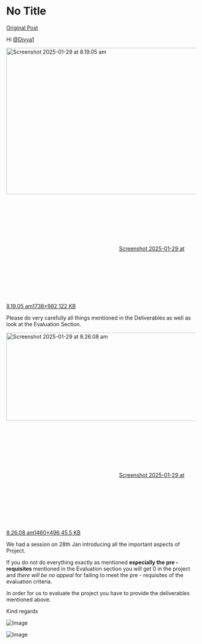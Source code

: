 # No Title

[Original Post](https://discourse.onlinedegree.iitm.ac.in/t/164277/30)

<p>Hi <a class="mention" href="/u/divya1">@Divya1</a></p>
<p><div class="lightbox-wrapper"><a class="lightbox" href="https://europe1.discourse-cdn.com/flex013/uploads/iitm/original/3X/3/5/35e7ce763c7605e99ee1fad3906e1cd31d094b31.png" data-download-href="/uploads/short-url/7GRWQ9A0Ygc4UgcaxkNn2rTuJyx.png?dl=1" title="Screenshot 2025-01-29 at 8.19.05 am" rel="noopener nofollow ugc"><img src="https://europe1.discourse-cdn.com/flex013/uploads/iitm/optimized/3X/3/5/35e7ce763c7605e99ee1fad3906e1cd31d094b31_2_690x389.png" alt="Screenshot 2025-01-29 at 8.19.05 am" data-base62-sha1="7GRWQ9A0Ygc4UgcaxkNn2rTuJyx" width="690" height="389" srcset="https://europe1.discourse-cdn.com/flex013/uploads/iitm/optimized/3X/3/5/35e7ce763c7605e99ee1fad3906e1cd31d094b31_2_690x389.png, https://europe1.discourse-cdn.com/flex013/uploads/iitm/optimized/3X/3/5/35e7ce763c7605e99ee1fad3906e1cd31d094b31_2_1035x583.png 1.5x, https://europe1.discourse-cdn.com/flex013/uploads/iitm/optimized/3X/3/5/35e7ce763c7605e99ee1fad3906e1cd31d094b31_2_1380x778.png 2x" data-dominant-color="F3F2F1"><div class="meta"><svg class="fa d-icon d-icon-far-image svg-icon" aria-hidden="true"><use href="#far-image"></use></svg><span class="filename">Screenshot 2025-01-29 at 8.19.05 am</span><span class="informations">1738×982 122 KB</span><svg class="fa d-icon d-icon-discourse-expand svg-icon" aria-hidden="true"><use href="#discourse-expand"></use></svg></div></a></div></p>
<p>Please do very carefully all things mentioned in the Deliverables as well as look at the Evaluation Section.<br>
<div class="lightbox-wrapper"><a class="lightbox" href="https://europe1.discourse-cdn.com/flex013/uploads/iitm/original/3X/8/9/898ab28ebe773e40fb3ad9b98c71ce4c5d063c09.png" data-download-href="/uploads/short-url/jCKzqFDYJsTz1kwHUd0AifW2DWN.png?dl=1" title="Screenshot 2025-01-29 at 8.26.08 am" rel="noopener nofollow ugc"><img src="https://europe1.discourse-cdn.com/flex013/uploads/iitm/optimized/3X/8/9/898ab28ebe773e40fb3ad9b98c71ce4c5d063c09_2_690x234.png" alt="Screenshot 2025-01-29 at 8.26.08 am" data-base62-sha1="jCKzqFDYJsTz1kwHUd0AifW2DWN" width="690" height="234" srcset="https://europe1.discourse-cdn.com/flex013/uploads/iitm/optimized/3X/8/9/898ab28ebe773e40fb3ad9b98c71ce4c5d063c09_2_690x234.png, https://europe1.discourse-cdn.com/flex013/uploads/iitm/optimized/3X/8/9/898ab28ebe773e40fb3ad9b98c71ce4c5d063c09_2_1035x351.png 1.5x, https://europe1.discourse-cdn.com/flex013/uploads/iitm/optimized/3X/8/9/898ab28ebe773e40fb3ad9b98c71ce4c5d063c09_2_1380x468.png 2x" data-dominant-color="F0F0F0"><div class="meta"><svg class="fa d-icon d-icon-far-image svg-icon" aria-hidden="true"><use href="#far-image"></use></svg><span class="filename">Screenshot 2025-01-29 at 8.26.08 am</span><span class="informations">1460×496 45.5 KB</span><svg class="fa d-icon d-icon-discourse-expand svg-icon" aria-hidden="true"><use href="#discourse-expand"></use></svg></div></a></div></p>
<p>We had a session on 28th Jan introducing all the important aspects of Project.</p>
<p>If you do not do everything exactly as mentioned <strong>especially the pre - requisites</strong> mentioned in the Evaluation section you will get 0 in the project and <em>there will be no appeal</em> for failing to meet the pre - requisites of the evaluation criteria.</p>
<p>In order for us to evaluate the project you have to provide the deliverables mentioned above.</p>
<p>Kind regards</p>

![Image](https://europe1.discourse-cdn.com/flex013/uploads/iitm/optimized/3X/8/9/898ab28ebe773e40fb3ad9b98c71ce4c5d063c09_2_690x234.png)

![Image](https://europe1.discourse-cdn.com/flex013/uploads/iitm/optimized/3X/3/5/35e7ce763c7605e99ee1fad3906e1cd31d094b31_2_690x389.png)